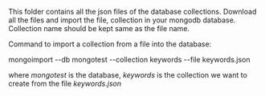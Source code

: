 This folder contains all the json files of the database collections. Download all the files and import the file, collection in your mongodb database.
Collection name should be kept same as the file name.

Command to import a collection from a file into the database:

mongoimport --db mongotest --collection keywords --file keywords.json

where _mongotest_ is the database, _keywords_ is the collection we want to create from the file _keywords.json_
